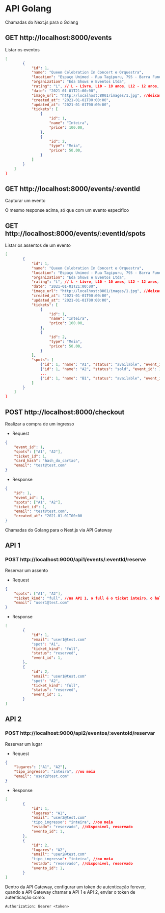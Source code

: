 # API Golang

Chamadas do Next.js para o Golang

## GET http://localhost:8000/events 

Listar os eventos

```json
[
        {
            "id": 1,
            "name": "Queen Celebration In Concert e Orquestra",
            "location": "Espaço Unimed - Rua Tagipuru, 795 - Barra Funda - São Paulo - SP",
            "organization": "Eda Shows e Eventos Ltda",
            "rating": "L", // L - Livre, L10 - 10 anos, L12 - 12 anos, L14 - 14 anos, L16 - 16 anos, L18 - 18 anos
            "date": "2021-01-01T21:00:00",
            "image_url": "http://localhost:8001/images/1.jpg", //deixar sempre o endereço das imagem em localhost:8001, vou criar um fake server para as imagens
            "created_at": "2021-01-01T00:00:00",
            "updated_at": "2021-01-01T00:00:00",
            "tickets": [
                {
                    "id": 1,
                    "name": "Inteira",
                    "price": 100.00,
                },
                {
                    "id": 2,
                    "type": "Meia",
                    "price": 50.00,
                }
            ]
        }
    ]
]
```

## GET http://localhost:8000/events/:eventId

Capturar um evento

O mesmo response acima, só que com um evento específico

## GET http://localhost:8000/events/:eventId/spots

Listar os assentos de um evento

```json
[
        {
            "id": 1,
            "name": "Queen Celebration In Concert e Orquestra",
            "location": "Espaço Unimed - Rua Tagipuru, 795 - Barra Funda - São Paulo - SP",
            "organization": "Eda Shows e Eventos Ltda",
            "rating": "L", // L - Livre, L10 - 10 anos, L12 - 12 anos, L14 - 14 anos, L16 - 16 anos, L18 - 18 anos
            "date": "2021-01-01T21:00:00",
            "image_url": "http://localhost:8001/images/1.jpg", //deixar sempre o endereço das imagem em localhost:8001, vou criar um fake server para as imagens
            "created_at": "2021-01-01T00:00:00",
            "updated_at": "2021-01-01T00:00:00",
            "tickets": [
                {
                    "id": 1,
                    "name": "Inteira",
                    "price": 100.00,
                },
                {
                    "id": 2,
                    "type": "Meia",
                    "price": 50.00,
                }
            ],
            "spots": [
                {"id": 1, "name": "A1", "status": "available", "event_id": 1},
                {"id": 1, "name": "A2", "status": "sold", "event_id": 1},
                ...
                {"id": 1, "name": "B1", "status": "available", "event_id": 1},
            ]
        }
    ]
]
```

## POST http://localhost:8000/checkout

Realizar a compra de um ingresso

- Request 
```json
{
    "event_id": 1,
    "spots": ["A1", "A2"],
    "ticket_id": 1,
    "card_hash": "hash_do_cartao",
    "email": "test@test.com"
}
```

- Response
```json
{
    "id": 1,
    "event_id": 1,
    "spots": ["A1", "A2"],
    "ticket_id": 1,
    "email": "test@test.com",
    "created_at": "2021-01-01T00:00
}
```

Chamadas do Golang para o Nest.js via API Gateway

## API 1

### POST http://localhost:9000/api1/events/:eventId/reserve

Reservar um assento

- Request
```json
{
    "spots": ["A1", "A2"],
    "ticket_kind": "full", //na API 1, o full é o ticket inteiro, o half é o ticket meia
    "email": "user1@test.com"    
}
```

- Response
```json
[
        {
            "id": 1,
            "email": "user1@test.com"    
            "spot": "A1",
            "ticket_kind": "full",
            "status": "reserved",
            "event_id": 1,
        },
        {
            "id": 2,
            "email": "user1@test.com"    
            "spot": "A2",
            "ticket_kind": "full",
            "status": "reserved",
            "event_id": 1,
        }
]
```

## API 2


### POST http://localhost:9000/api2/eventos/:eventoId/reservar

Reservar um lugar

- Request
```json
{
    "lugares": ["A1", "A2"],
    "tipo_ingresso": "inteira", //ou meia
    "email": "user2@test.com"    
}
```

- Response
```json
[
        {
            "id": 1,
            "lugares": "A1",
            "email": "user2@test.com"    
            "tipo_ingresso": "inteira", //ou meia
            "estado": "reservado", //disponivel, reservado
            "evento_id": 1,
        },
        {
            "id": 2,
            "lugares": "A2",
            "email": "user2@test.com"    
            "tipo_ingresso": "inteira", //ou meia
            "estado": "reservado", //disponivel, reservado
            "evento_id": 1,
        }
]
```

Dentro da API Gateway, configurar um token de autenticação forever, quando a API Gateway chamar a API 1 e API 2, enviar o token de autenticação como:
```
Authorization: Bearer <token>
```
